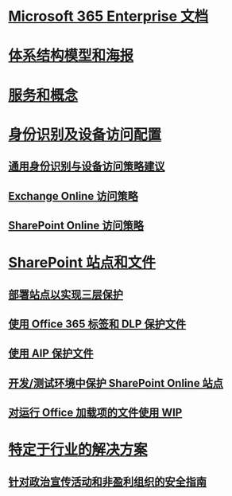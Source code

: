 # [Microsoft 365 Enterprise 文档](index.md)

# [体系结构模型和海报](architecture-models-posters.md)

# [服务和概念](services-overview.md)

# [身份识别及设备访问配置](microsoft-365-policies-configurations.md)
## [通用身份识别与设备访问策略建议](identity-access-policies.md)
## [Exchange Online 访问策略](secure-email-recommended-policies.md)
## [SharePoint Online 访问策略](sharepoint-file-access-policies.md)

# [SharePoint 站点和文件](secure-sharepoint-online-sites-and-files.md)
## [部署站点以实现三层保护](deploy-sites-for-three-tiers-of-protection.md)
## [使用 Office 365 标签和 DLP 保护文件](protect-files-with-o365-labels-dlp.md)
## [使用 AIP 保护文件](protect-files-with-aip.md)
## [开发/测试环境中保护 SharePoint Online 站点](secure-sharepoint-online-sites-dev-test.md)
## [对运行 Office 加载项的文件使用 WIP](office-add-ins-wip.md)

# [特定于行业的解决方案]()
## [针对政治宣传活动和非盈利组织的安全指南](microsoft-security-guidance.md)
